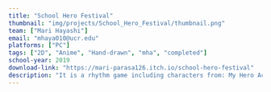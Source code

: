```yaml
---
title: "School Hero Festival"
thumbnail: "img/projects/School_Hero_Festival/thumbnail.png"
team: ["Mari Hayashi"]
email: "mhaya010@ucr.edu"
platforms: ["PC"]
tags: ["2D", "Anime", "Hand-drawn", "mha", "completed"]
school-year: 2019
download-link: "https://mari-parasa126.itch.io/school-hero-festival"
description: "It is a rhythm game including characters from: My Hero Academia, Mob Psycho 100, Love Live!, Osomatsu san, Fate, Undertale, Toho Project"
---
```

